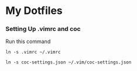 # My Dotfiles



### Setting Up .vimrc and coc
Run this command
```
ln -s .vimrc ~/.vimrc
```

```
ln -s coc-settings.json ~/.vim/coc-settings.json
```
